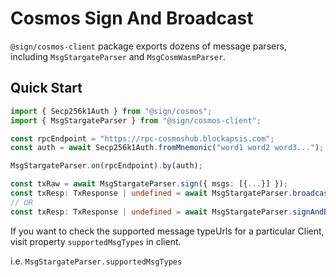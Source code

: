 # Cosmos Sign And Broadcast

`@sign/cosmos-client` package exports dozens of message parsers, including `MsgStargateParser` and `MsgCosmWasmParser`.

## Quick Start

```ts
import { Secp256k1Auth } from "@sign/cosmos";
import { MsgStargateParser } from "@sign/cosmos-client";

const rpcEndpoint = "https://rpc-cosmoshub.blockapsis.com";
const auth = await Secp256k1Auth.fromMnemonic("word1 word2 word3...");

MsgStargateParser.on(rpcEndpoint).by(auth);

const txRaw = await MsgStargateParser.sign({ msgs: [{...}] });
const txResp: TxResponse | undefined = await MsgStargateParser.broadcast(txRaw);
// OR
const txResp: TxResponse | undefined = await MsgStargateParser.signAndBroadcast({ msgs: [{...}] });
```

If you want to check the supported message typeUrls for a particular Client, visit property `supportedMsgTypes` in client.

i.e. `MsgStargateParser.supportedMsgTypes`
